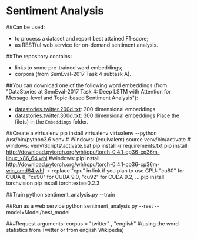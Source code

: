 # Sentiment Analysis

##Can be used:
* to process a dataset and report best attained F1-score;
* as RESTful web service for on-demand sentiment analysis.

##The repository contains:
* links to some pre-trained word embeddings;
* corpora (from SemEval-2017 Task 4 subtask A).

##You can download one of the following word embeddings  (from "DataStories at SemEval-2017 Task 4: Deep LSTM with Attention for Message-level and Topic-based Sentiment Analysis"):
- [datastories.twitter.200d.txt](https://mega.nz/#!W5BXBISB!Vu19nme_shT3RjVL4Pplu8PuyaRH5M5WaNwTYK4Rxes): 200 dimensional embeddings
- [datastories.twitter.300d.txt](https://mega.nz/#!u4hFAJpK!UeZ5ERYod-SwrekW-qsPSsl-GYwLFQkh06lPTR7K93I): 300 dimensional embeddings
Place the file(s) in the `Embeddings` folder.


##Create a virtualenv
pip install virtualenv
virtualenv --python /usr/bin/python3.6 venv					 # Windows: (equivalent)
source venv/bin/activate                                     # windows: venv\Scripts\activate.bat
pip install -r requirements.txt
pip install http://download.pytorch.org/whl/cpu/torch-0.4.1-cp36-cp36m-linux_x86_64.whl #windows: pip install http://download.pytorch.org/whl/cpu/torch-0.4.1-cp36-cp36m-win_amd64.whl 
-> replace "cpu" in link if you plan to use GPU: "cu80" for CUDA 8, "cu90" for CUDA 9.0, "cu92" for CUDA 9.2, ...
pip install torchvision
pip install torchtext==0.2.3

##Train 
python sentiment_analysis.py --train

##Run as a web service
python sentiment_analysis.py --rest --model=Model/best_model

###Request arguments:
corpus = "twitter" , "english" #(using the word statistics from Twitter or from english Wikipedia)